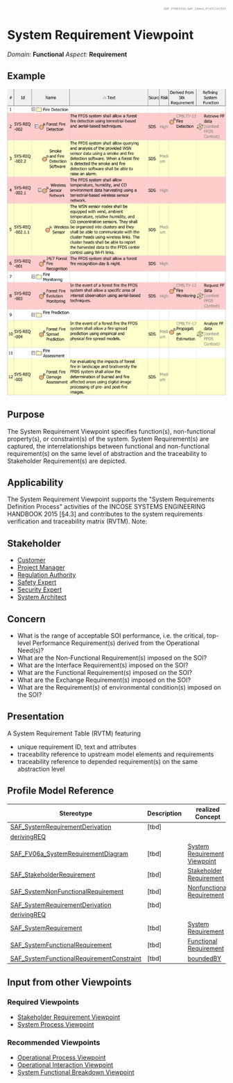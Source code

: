 <div style="text-align: right; font-family: courier; color:gray;font-size: 50%">SAF_FFDS#244,SAF_Cameo_Profile#343</div>

# System Requirement Viewpoint
*Domain:* **Functional** *Aspect:* **Requirement**
## Example
![System Requirement Definition Table](../diagrams/System-Requirement-Definition-Table.svg)
## Purpose
The System Requirement Viewpoint specifies function(s), non-functional property(s), or constraint(s) of the system. System Requirement(s) are captured, the interrelationships between functional and non-functional requirement(s) on the same level of abstraction and the traceability to Stakeholder Requirement(s) are depicted.
## Applicability
The System Requirement Viewpoint supports the "System Requirements Definition Process" activities of the INCOSE SYSTEMS ENGINEERING HANDBOOK 2015 [§4.3] and contributes to the system requirements verification and traceability matrix (RVTM).
Note:
## Stakeholder
* [Customer](../stakeholders.md#Customer)
* [Project Manager](../stakeholders.md#Project-Manager)
* [Regulation Authority](../stakeholders.md#Regulation-Authority)
* [Safety Expert](../stakeholders.md#Safety-Expert)
* [Security Expert](../stakeholders.md#Security-Expert)
* [System Architect](../stakeholders.md#System-Architect)
## Concern
* What is the range of acceptable SOI performance, i.e. the critical, top-level Performance Requirement(s) derived from the Operational Need(s)?
* What are the Non-Functional Requirement(s) imposed on the SOI?
* What are the Interface Requirement(s) imposed on the SOI?
* What are the Functional Requirement(s) imposed on the SOI?
* What are the Exchange Requirement(s) imposed on the SOI?
* What are the Requirement(s) of environmental condition(s) imposed on the SOI?
## Presentation
A System Requirement Table (RVTM) featuring
* unique requirement ID, text and attributes
* traceability reference to upstream model elements and requirements
* traceability reference to depended requirement(s) on the same abstraction level

## Profile Model Reference
|Stereotype | Description|realized Concept
|---|---|---|
|[SAF_SystemRequirementDerivation](../stereotypes.md#SAF_SystemRequirementDerivation)|[tbd]
|[derivingREQ](../concepts.md#derivingREQ)|
|[SAF_FV06a_SystemRequirementDiagram](../stereotypes.md#SAF_FV06a_SystemRequirementDiagram)|[tbd]|[System Requirement Viewpoint](../concepts.md#System-Requirement-Viewpoint)|
|[SAF_StakeholderRequirement](../stereotypes.md#SAF_StakeholderRequirement)|[tbd]|[Stakeholder Requirement](../concepts.md#Stakeholder-Requirement)|
|[SAF_SystemNonFunctionalRequirement](../stereotypes.md#SAF_SystemNonFunctionalRequirement)|[tbd]|[Nonfunctional Requirement](../concepts.md#Nonfunctional-Requirement)|
|[SAF_SystemRequirementDerivation](../stereotypes.md#SAF_SystemRequirementDerivation)|[tbd]
|[derivingREQ](../concepts.md#derivingREQ)|
|[SAF_SystemRequirement](../stereotypes.md#SAF_SystemRequirement)|[tbd]|[System Requirement](../concepts.md#System-Requirement)|
|[SAF_SystemFunctionalRequirement](../stereotypes.md#SAF_SystemFunctionalRequirement)|[tbd]|[Functional Requirement](../concepts.md#Functional-Requirement)|
|[SAF_SystemFunctionalRequirementConstraint](../stereotypes.md#SAF_SystemFunctionalRequirementConstraint)|[tbd]|[boundedBY](../concepts.md#boundedBY)|
## Input from other Viewpoints
### Required Viewpoints
* [Stakeholder Requirement Viewpoint](Stakeholder-Requirement-Viewpoint.md)
* [System Process Viewpoint](System-Process-Viewpoint.md)
### Recommended Viewpoints
* [Operational Process Viewpoint](Operational-Process-Viewpoint.md)
* [Operational Interaction Viewpoint](Operational-Interaction-Viewpoint.md)
* [System Functional Breakdown Viewpoint](System-Functional-Breakdown-Viewpoint.md)
